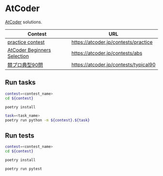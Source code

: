# AtCoder

[AtCoder](https://atcoder.jp/) solutions.

| Contest | URL |
| ------- | --- |
| [practice contest](./practice) | https://atcoder.jp/contests/practice |
| [AtCoder Beginners Selection](./abs) | https://atcoder.jp/contests/abs |
| [競プロ典型90問](./typical90) | https://atcoder.jp/contests/typical90 |

## Run tasks

```bash
contest=<contest_name>
cd ${contest}

poetry install

task=<task_name>
poetry run python -m ${contest}.${task}
```

## Run tests

```bash
contest=<contest_name>
cd ${contest}

poetry install

poetry run pytest
```
